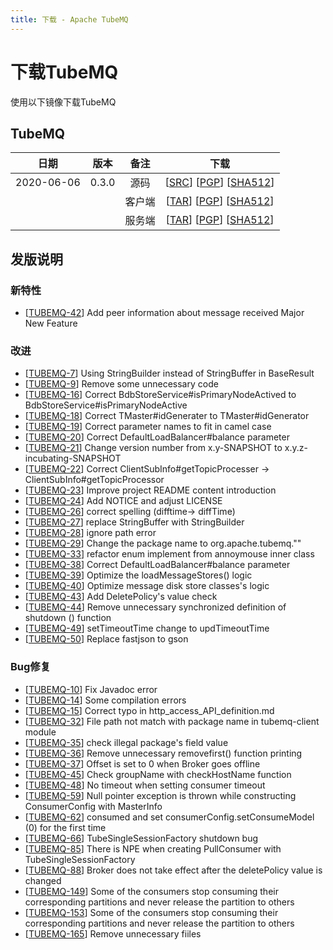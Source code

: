 ```yaml
---
title: 下载 - Apache TubeMQ
---
```


# 下载TubeMQ
  使用以下镜像下载TubeMQ

## TubeMQ
| 日期 | 版本| 备注 | 下载 |
|:---:|:--:|:--:|:--:|
| 2020-06-06 | 0.3.0 | 源码 | [[SRC](http://www.apache.org/dyn/closer.lua/incubator/tubemq/0.3.0-incubating/apache-tubemq-0.3.0-incubating-src.tar.gz)]                 [[PGP](https://downloads.apache.org/incubator/tubemq/0.3.0-incubating/apache-tubemq-0.3.0-incubating-src.tar.gz.asc)]             [[SHA512](https://downloads.apache.org/incubator/tubemq/0.3.0-incubating/apache-tubemq-0.3.0-incubating-src.tar.gz.sha512)] |
| |                       | 客户端 | [[TAR](http://www.apache.org/dyn/closer.lua/incubator/tubemq/0.3.0-incubating/apache-tubemq-client-0.3.0-incubating-bin.tar.gz)]          [[PGP](https://downloads.apache.org/incubator/tubemq/0.3.0-incubating/apache-tubemq-client-0.3.0-incubating-bin.tar.gz.asc)]      [[SHA512](https://downloads.apache.org/incubator/tubemq/0.3.0-incubating/apache-tubemq-client-0.3.0-incubating-bin.tar.gz.sha512)] |
| |                       | 服务端 | [[TAR](http://www.apache.org/dyn/closer.lua/incubator/tubemq/0.3.0-incubating/apache-tubemq-server-0.3.0-incubating-bin.tar.gz)]          [[PGP](https://downloads.apache.org/incubator/tubemq/0.3.0-incubating/apache-tubemq-server-0.3.0-incubating-bin.tar.gz.asc)]      [[SHA512](https://downloads.apache.org/incubator/tubemq/0.3.0-incubating/apache-tubemq-server-0.3.0-incubating-bin.tar.gz.sha512)] |


## 发版说明

### 新特性
 - [[TUBEMQ-42](https://issues.apache.org/jira/browse/TUBEMQ-42)] Add peer information about message received Major New Feature
 
### 改进
 - [[TUBEMQ-7](https://issues.apache.org/jira/browse/TUBEMQ-7)] Using StringBuilder instead of StringBuffer in BaseResult
 - [[TUBEMQ-9](https://issues.apache.org/jira/browse/TUBEMQ-9)] Remove some unnecessary code
 - [[TUBEMQ-16](https://issues.apache.org/jira/browse/TUBEMQ-16)] Correct BdbStoreService#isPrimaryNodeActived to BdbStoreService#isPrimaryNodeActive
 - [[TUBEMQ-18](https://issues.apache.org/jira/browse/TUBEMQ-18)] Correct TMaster#idGenerater to TMaster#idGenerator
 - [[TUBEMQ-19](https://issues.apache.org/jira/browse/TUBEMQ-19)] Correct parameter names to fit in camel case
 - [[TUBEMQ-20](https://issues.apache.org/jira/browse/TUBEMQ-20)] Correct DefaultLoadBalancer#balance parameter
 - [[TUBEMQ-21](https://issues.apache.org/jira/browse/TUBEMQ-21)] Change version number from x.y-SNAPSHOT to x.y.z-incubating-SNAPSHOT
 - [[TUBEMQ-22](https://issues.apache.org/jira/browse/TUBEMQ-22)] Correct ClientSubInfo#getTopicProcesser -> ClientSubInfo#getTopicProcessor
 - [[TUBEMQ-23](https://issues.apache.org/jira/browse/TUBEMQ-23)] Improve project README content introduction
 - [[TUBEMQ-24](https://issues.apache.org/jira/browse/TUBEMQ-24)] Add NOTICE and adjust LICENSE
 - [[TUBEMQ-26](https://issues.apache.org/jira/browse/TUBEMQ-26)] correct spelling (difftime-> diffTime)
 - [[TUBEMQ-27](https://issues.apache.org/jira/browse/TUBEMQ-27)] replace StringBuffer with StringBuilder
 - [[TUBEMQ-28](https://issues.apache.org/jira/browse/TUBEMQ-28)] ignore path error
 - [[TUBEMQ-29](https://issues.apache.org/jira/browse/TUBEMQ-29)] Change the package name to org.apache.tubemq.""
 - [[TUBEMQ-33](https://issues.apache.org/jira/browse/TUBEMQ-33)] refactor enum implement from annoymouse inner class
 - [[TUBEMQ-38](https://issues.apache.org/jira/browse/TUBEMQ-38)] Correct DefaultLoadBalancer#balance parameter
 - [[TUBEMQ-39](https://issues.apache.org/jira/browse/TUBEMQ-39)] Optimize the loadMessageStores() logic
 - [[TUBEMQ-40](https://issues.apache.org/jira/browse/TUBEMQ-40)] Optimize message disk store classes's logic
 - [[TUBEMQ-43](https://issues.apache.org/jira/browse/TUBEMQ-43)] Add DeletePolicy's value check
 - [[TUBEMQ-44](https://issues.apache.org/jira/browse/TUBEMQ-44)] Remove unnecessary synchronized definition of shutdown () function
 - [[TUBEMQ-49](https://issues.apache.org/jira/browse/TUBEMQ-49)] setTimeoutTime change to updTimeoutTime
 - [[TUBEMQ-50](https://issues.apache.org/jira/browse/TUBEMQ-50)] Replace fastjson to gson
 
 
### Bug修复
 - [[TUBEMQ-10](https://issues.apache.org/jira/browse/TUBEMQ-10)] Fix Javadoc error
 - [[TUBEMQ-14](https://issues.apache.org/jira/browse/TUBEMQ-14)] Some compilation errors
 - [[TUBEMQ-15](https://issues.apache.org/jira/browse/TUBEMQ-15)] Correct typo in http_access_API_definition.md
 - [[TUBEMQ-32](https://issues.apache.org/jira/browse/TUBEMQ-32)] File path not match with package name in tubemq-client module
 - [[TUBEMQ-35](https://issues.apache.org/jira/browse/TUBEMQ-35)] check illegal package's field value
 - [[TUBEMQ-36](https://issues.apache.org/jira/browse/TUBEMQ-36)] Remove unnecessary removefirst() function printing
 - [[TUBEMQ-37](https://issues.apache.org/jira/browse/TUBEMQ-37)] Offset is set to 0 when Broker goes offline
 - [[TUBEMQ-45](https://issues.apache.org/jira/browse/TUBEMQ-45)] Check groupName with checkHostName function
 - [[TUBEMQ-48](https://issues.apache.org/jira/browse/TUBEMQ-48)] No timeout when setting consumer timeout
 - [[TUBEMQ-59](https://issues.apache.org/jira/browse/TUBEMQ-59)] Null pointer exception is thrown while constructing ConsumerConfig with MasterInfo
 - [[TUBEMQ-62](https://issues.apache.org/jira/browse/TUBEMQ-62)] consumed and set consumerConfig.setConsumeModel (0) for the first time
 - [[TUBEMQ-66](https://issues.apache.org/jira/browse/TUBEMQ-66)] TubeSingleSessionFactory shutdown bug
 - [[TUBEMQ-85](https://issues.apache.org/jira/browse/TUBEMQ-85)] There is NPE when creating PullConsumer with TubeSingleSessionFactory
 - [[TUBEMQ-88](https://issues.apache.org/jira/browse/TUBEMQ-88)] Broker does not take effect after the deletePolicy value is changed
 - [[TUBEMQ-149](https://issues.apache.org/jira/browse/TUBEMQ-149)] Some of the consumers stop consuming their corresponding partitions and never release the partition to others
 - [[TUBEMQ-153](https://issues.apache.org/jira/browse/TUBEMQ-153)] Some of the consumers stop consuming their corresponding partitions and never release the partition to others
 - [[TUBEMQ-165](https://issues.apache.org/jira/browse/TUBEMQ-165)] Remove unnecessary fiiles
 
